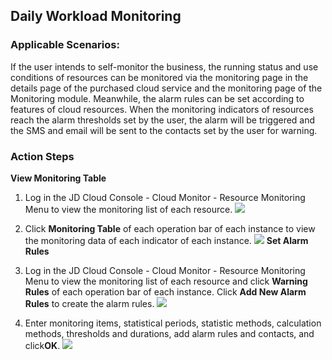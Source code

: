 ## Daily Workload Monitoring
### Applicable Scenarios:
If the user intends to self-monitor the business, the running status and use conditions of resources can be monitored via the monitoring page in the details page of the purchased cloud service and the monitoring page of the Monitoring module. Meanwhile, the alarm rules can be set according to features of cloud resources. When the monitoring indicators of resources reach the alarm thresholds set by the user, the alarm will be triggered and the SMS and email will be sent to the contacts set by the user for warning.
### Action Steps
**View Monitoring Table**

1. Log in the JD Cloud Console - Cloud Monitor - Resource Monitoring Menu to view the monitoring list of each resource.
![](https://raw.githubusercontent.com/jdcloudcom/cn/edit/image/Cloud-Monitor/yunziyuan/1.%E8%B5%84%E6%BA%90%E7%9B%91%E6%8E%A7.png)
2. Click **Monitoring Table** of each operation bar of each instance to view the monitoring data of each indicator of each instance.
![](https://raw.githubusercontent.com/jdcloudcom/cn/edit/image/Cloud-Monitor/yunziyuan/2.%E8%B5%84%E6%BA%90%E7%9B%91%E6%8E%A7.png)
**Set Alarm Rules**

1. Log in the JD Cloud Console - Cloud Monitor - Resource Monitoring Menu to view the monitoring list of each resource and click **Warning Rules** of each operation bar of each instance. Click **Add New Alarm Rules** to create the alarm rules.
![](https://raw.githubusercontent.com/jdcloudcom/cn/edit/image/Cloud-Monitor/yunziyuan/4.%E8%B5%84%E6%BA%90%E7%9B%91%E6%8E%A7.png)
2. Enter monitoring items, statistical periods, statistic methods, calculation methods, thresholds and durations, add alarm rules and contacts, and click**OK**.
![](https://raw.githubusercontent.com/jdcloudcom/cn/edit/image/Cloud-Monitor/yunziyuan/5.%E8%B5%84%E6%BA%90%E7%9B%91%E6%8E%A7.png)
